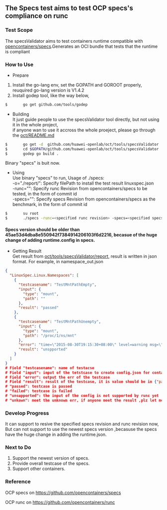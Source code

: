 ## The Specs test  aims to test OCP specs's compliance on runc

### Test Scope    

The specsValidator aims to test containers runtime compatible with  [opencontainers/specs](https://github.com/opencontainers/specs).Generates an OCI bundle that tests that the runtime is compliant

### How to Use

- Prepare

1. Install the go-lang env, set the GOPATH and GOROOT properly, reuquired go-lang version is V1.4.2      
2. Install godep tool, like the way below,
``` bash
$       go get github.com/tools/godep
```
- Building        
It just guide people to use the specsValidator tool directly, but not using it in the whole project,         
if anyone wan to use it accross the whole proeject, please go through the [oct/README.md](./../../README.md)
``` bash
$       go get -d  github.com/huawei-openlab/oct/tools/specsValidator
$       cd $GOPATH/github.com/huawei-openlab/oct/tools/specsValidator
$       godep go build .
```
Binary "specs" is buit now.
- Using    
Use binary "specs" to run,
Usage of ./specs:        
  -o="./report/": Specify filePath to install the test result linuxspec.json     
  -runc="": Specify runc Revision from opencontainers/specs to be tested, in the form of commit id        
  -specs="": Specify specs Revision from opencontainers/specs as the benchmark, in the form of commit id

``` bash
$       su root
$       ./specs -runc=<specified runc revision> -specs=<specified specs revision> -o=<output path>
```
#### Specs version should be older than 45ae53d4dba8e550942f7384914206103f6d2216, becasue of the huge change of adding runtime.config in specs.

- Getting Result     
Get result from [oct/tools/specsValidator/report](./report/), result is written in json format.
For example, in namespace_out.json
``` json
{
  "LinuxSpec.Linux.Namespaces": [
    {
      "testcasename": "TestMntPathEmpty",
      "input": {
        "type": "mount",
        "path": ""
      },
      "result": "passed"
    },
    {
      "testcasename": "TestMntPathUnempty",
      "input": {
        "type": "mount",
        "path": "/proc/1/ns/mnt"
      },
      "error": "time=\"2015-08-30T19:15:30+08:00\" level=warning msg=\"exit status 1\" \ntime=\"2015-08-30T19:15:30+08:00\" level=warning msg=\"open /sys/fs/cgroup/freezer/user/1000.user/c2.session/oct/freezer.state: no such file or directory\" \ntime=\"2015-08-30T19:15:30+08:00\" level=warning msg=\"open /sys/fs/cgroup/devices/user/1000.user/c2.session/oct/cgroup.procs: no such file or directory\" \ntime=\"2015-08-30T19:15:30+08:00\" level=fatal msg=\"Container start failed: [8] System error: invalid argument\" \nexit status 1",
      "result": "unspported"
    }
  ]
}
# Field "testcasename": name of testacse
# Field "input": input of the tetstcase to create config.json for containers, left value is the obj in [opencontainers/specs](https://github.com/opencontainers/specs), right value is the value of the obj in left.
# Field "error": output the err of the testcase
# Field "result": result of the testcase, it is value should be in {"passed", "failed", "unsupportd", "unknown"}
# "passed": testcase is passed
# "failed": testcase is failed
# "unsupported": the input of the config is not supported by runc yet
# "unkown": meet the unknown err, if anyone meet the result ,plz let me know
``` 

### Develop Progress

It can support to resive the specified specs revision and runc revision now, But can not support to use the newest specs version ,becasuse the specs have the huge change in adding the runtime.json.

### Next to Do 

1. Support the newest version of specs.
2. Provide overall testcase of the specs.
2. Support other containers.

### Reference
OCP specs on https://github.com/opencontainers/specs   

OCP runc on https://github.com/opencontainers/runc
